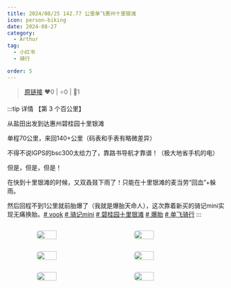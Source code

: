 ```yaml
---
title: 2024/08/25 142.77 公里单飞惠州十里银滩
icon: person-biking
date: 2024-08-27
category:
  - Arthur
tag:
  - 小红书
  - 骑行

order: 5
---
```

> [原链接](https://www.xiaohongshu.com/explore/66cd831b000000001d01a140)
> ❤️0 | ⭐️0 | 💬1

:::tip 详情
【第 3 个百公里】

从盐田出发到达惠州碧桂园十里银滩

单程70公里，来回140+公里（码表和手表有略微差异）

不得不说IGPS的bsc300太给力了，靠路书导航才靠谱！（极大地省手机的电）

但是，但是，但是！

在快到十里银滩的时候，又双叒叕下雨了！只能在十里银滩的麦当劳“回血”+躲雨。

然后回程不到1公里就前胎爆了（我就是爆胎天命人），这次靠着新买的骑记mini实现无痛换胎。[# vook](https://www.xiaohongshu.com/search_result/?keyword=vook&type=54&source=web_note_detail_r10) [# 骑记mini](https://www.xiaohongshu.com/search_result/?keyword=%E9%AA%91%E8%AE%B0mini&type=54&source=web_note_detail_r10) [# 碧桂园十里银滩](https://www.xiaohongshu.com/search_result/?keyword=%E7%A2%A7%E6%A1%82%E5%9B%AD%E5%8D%81%E9%87%8C%E9%93%B6%E6%BB%A9&type=54&source=web_note_detail_r10) [# 爆胎](https://www.xiaohongshu.com/search_result/?keyword=%E7%88%86%E8%83%8E&type=54&source=web_note_detail_r10) [# 单飞骑行](https://www.xiaohongshu.com/search_result/?keyword=%E5%8D%95%E9%A3%9E%E9%AA%91%E8%A1%8C&type=54&source=web_note_detail_r10)
:::

<div class="image-preview">
<img src="https://pan.4a1801.life:11443/d/public/XHS_fsy/66cd831b000000001d01a140_1.webp" width="210px" style="margin: 5px;" align="center" />
<img src="https://pan.4a1801.life:11443/d/public/XHS_fsy/66cd831b000000001d01a140_2.webp" width="210px" style="margin: 5px;" align="center" />
<img src="https://pan.4a1801.life:11443/d/public/XHS_fsy/66cd831b000000001d01a140_3.webp" width="210px" style="margin: 5px;" align="center" />
<img src="https://pan.4a1801.life:11443/d/public/XHS_fsy/66cd831b000000001d01a140_4.webp" width="210px" style="margin: 5px;" align="center" />
<img src="https://pan.4a1801.life:11443/d/public/XHS_fsy/66cd831b000000001d01a140_5.webp" width="210px" style="margin: 5px;" align="center" />
<img src="https://pan.4a1801.life:11443/d/public/XHS_fsy/66cd831b000000001d01a140_6.webp" width="210px" style="margin: 5px;" align="center" />
</div>

<style>
  .image-preview {
    display: flex;
    justify-content: space-evenly;
    align-items: center;
    flex-wrap: wrap;
  }

  .image-preview > img {
     box-sizing: border-box;
     width: 32% !important;
     padding: 9px;
     border-radius: 16px;
  }

  @media (max-width: 719px){
    .image-preview > img {
      width: 50% !important;
    }
  }

  @media (max-width: 419px){
    .image-preview > img {
      width: 100% !important;
    }
  }
</style>